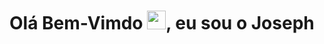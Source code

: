 ### 

<h1 align="left">Olá Bem-Vimdo <img src="https://raw.githubusercontent.com/kaueMarques/kaueMarques/master/hi.gif" height="30px">, eu sou o Joseph</h1>
<p align="left"> 

<!--
**josephcyan/josephcyan** is a ✨ _special_ ✨ repository because its `README.md` (this file) appears on your GitHub profile.

Here are some ideas to get you started:

- 🔭 I’m currently working on ...
- 🌱 I’m currently learning ...
- 👯 I’m looking to collaborate on ...
- 🤔 I’m looking for help with ...
- 💬 Ask me about ...
- 📫 How to reach me: ...
- 😄 Pronouns: ...
- ⚡ Fun fact: ...
-->
